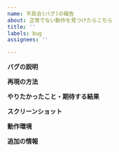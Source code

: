 ```yaml
---
name: 不具合(バグ)の報告
about: 正常でない動作を見つけたらこちら
title: ''
labels: bug
assignees: ''

---
```


<!--
バグの報告ありがとうございます！
以下の項目は修正の手掛かり・助けになりますので記入をお願いいたします。
不具合なのかはっきりしない動作や挙動はDiscussionsで質問してみてください。
-->

**バグの説明**
<!-- 何が起こったか、エラーメッセージがあればそれも書く -->

**再現の方法**
<!-- バグの動作を再現する手順を書く -->

**やりたかったこと・期待する結果**
<!-- 本来の望ましい動作を書く -->

**スクリーンショット**
<!-- 表示の問題はスクリーンショットがあれば分かりやすい -->

**動作環境**
<!-- クリップボードへのコピーを利用する -->

**追加の情報**
<!-- ユーザーエージェントなどが手掛かりとなる情報 -->
